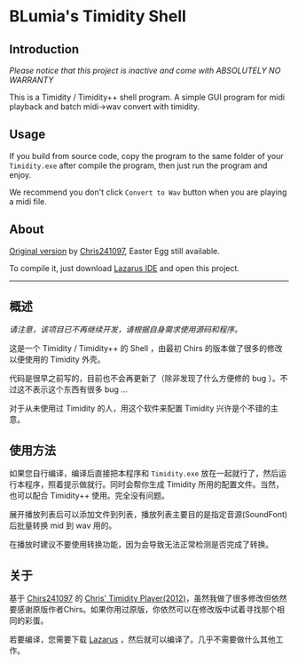# BLumia's Timidity Shell

## Introduction

*Please notice that this project is inactive and come with ABSOLUTELY NO WARRANTY*

This is a Timidity / Timidity++ shell program. A simple GUI program for midi playback and batch midi->wav convert with timidity.

## Usage

If you build from source code, copy the program to the same folder of your `Timidity.exe` after compile the program, then just run the program and enjoy.

We recommend you don't click `Convert to Wav` button when you are playing a midi file.

## About

[Original version](https://chrisoft.org/#projects) by [Chris241097](https://github.com/chirs241097/), Easter Egg still available.

To compile it, just download [Lazarus IDE](https://www.lazarus-ide.org/) and open this project.

------------

## 概述

*请注意，该项目已不再继续开发，请根据自身需求使用源码和程序。*

这是一个 Timidity / Timidity++ 的 Shell ，由最初 Chirs 的版本做了很多的修改以便使用的 Timidity 外壳。

代码是很早之前写的，目前也不会再更新了（除非发现了什么方便修的 bug ）。不过这不表示这个东西有很多 bug ...

对于从未使用过 Timidity 的人，用这个软件来配置 Timidity 兴许是个不错的主意。

## 使用方法

如果您自行编译，编译后直接把本程序和 `Timidity.exe` 放在一起就行了，然后运行本程序，照着提示做就行。同时会帮你生成 Timidity 所用的配置文件。当然，也可以配合 Timidity++ 使用。完全没有问题。

展开播放列表后可以添加文件到列表，播放列表主要目的是指定音源(SoundFont)后批量转换 mid 到 wav 用的。

在播放时建议不要使用转换功能，因为会导致无法正常检测是否完成了转换。

## 关于

基于 [Chirs241097](https://github.com/chirs241097/) 的 [Chris' Timidity Player(2012)](https://chrisoft.org/#projects)，虽然我做了很多修改但依然要感谢原版作者Chirs。如果你用过原版，你依然可以在修改版中试着寻找那个相同的彩蛋。

若要编译，您需要下载 [Lazarus](https://www.lazarus-ide.org/) ，然后就可以编译了。几乎不需要做什么其他工作。